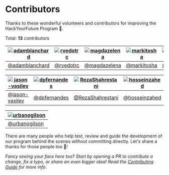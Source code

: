 # Contributors

<!-- This page's markdown is automatically generated by running "npm run generate:contributors and pasted here -->

Thanks to these wonderful volunteers and contributors for improving the HackYourFuture Program 💙.

Total: **13** contributors

| [![adamblanchard](https://avatars.githubusercontent.com/u/669429?v=4&s=80)](https://github.com/adamblanchard) | [![rvedotrc](https://avatars.githubusercontent.com/u/418761?v=4&s=80)](https://github.com/rvedotrc) | [![magdazelena](https://avatars.githubusercontent.com/u/11179263?v=4&s=80)](https://github.com/magdazelena) | [![markitosha](https://avatars.githubusercontent.com/u/17790319?v=4&s=80)](https://github.com/markitosha) | [![marcorichetta](https://avatars.githubusercontent.com/u/19599150?v=4&s=80)](https://github.com/marcorichetta) | [![bhas](https://avatars.githubusercontent.com/u/1484592?v=4&s=80)](https://github.com/bhas) |
| ------------------------------------------------------------------------------------------------------------- | --------------------------------------------------------------------------------------------------- | ----------------------------------------------------------------------------------------------------------- | --------------------------------------------------------------------------------------------------------- | --------------------------------------------------------------------------------------------------------------- | -------------------------------------------------------------------------------------------- |
| [@adamblanchard](https://github.com/adamblanchard)                                                            | [@rvedotrc](https://github.com/rvedotrc)                                                            | [@magdazelena](https://github.com/magdazelena)                                                              | [@markitosha](https://github.com/markitosha)                                                              | [@marcorichetta](https://github.com/marcorichetta)                                                              | [@bhas](https://github.com/bhas)                                                             |

| [![jason-vasilev](https://avatars.githubusercontent.com/u/52400967?v=4&s=80)](https://github.com/jason-vasilev) | [![dpfernandes](https://avatars.githubusercontent.com/u/6642037?v=4&s=80)](https://github.com/dpfernandes) | [![RezaShahrestani](https://avatars.githubusercontent.com/u/11705791?v=4&s=80)](https://github.com/RezaShahrestani) | [![hosseinzahed](https://avatars.githubusercontent.com/u/19933353?v=4&s=80)](https://github.com/hosseinzahed) | [![MercedesUbeira](https://avatars.githubusercontent.com/u/115772453?v=4&s=80)](https://github.com/MercedesUbeira) | [![saloumeh-67](https://avatars.githubusercontent.com/u/77116575?v=4&s=80)](https://github.com/saloumeh-67) |
| --------------------------------------------------------------------------------------------------------------- | ---------------------------------------------------------------------------------------------------------- | ------------------------------------------------------------------------------------------------------------------- | ------------------------------------------------------------------------------------------------------------- | ------------------------------------------------------------------------------------------------------------------ | ----------------------------------------------------------------------------------------------------------- |
| [@jason-vasilev](https://github.com/jason-vasilev)                                                              | [@dpfernandes](https://github.com/dpfernandes)                                                             | [@RezaShahrestani](https://github.com/RezaShahrestani)                                                              | [@hosseinzahed](https://github.com/hosseinzahed)                                                              | [@MercedesUbeira](https://github.com/MercedesUbeira)                                                               | [@saloumeh-67](https://github.com/saloumeh-67)                                                              |

| [![urbanogilson](https://avatars.githubusercontent.com/u/16805527?v=4&s=80)](https://github.com/urbanogilson) |
| ------------------------------------------------------------------------------------------------------------- |
| [@urbanogilson](https://github.com/urbanogilson)                                                              |

There are many people who help test, review and guide the development of our program behind the scenes without committing directly. Let's share a thanks for those people too 👏!

*Fancy seeing your face here too? Start by opening a PR to contribute a change, fix a typo, or share an even bigger idea! Read the [Contributing Guide](./README.md) for more info.*
